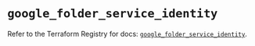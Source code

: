# `google_folder_service_identity`

Refer to the Terraform Registry for docs: [`google_folder_service_identity`](https://registry.terraform.io/providers/hashicorp/google-beta/6.49.3/docs/resources/google_folder_service_identity).
